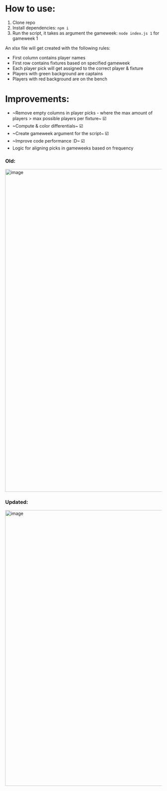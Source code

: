# How to use:
1. Clone repo
2. Install dependencies:
`npm i`
3. Run the script, it takes as argument the gameweek:
`node index.js 1` for gameweek 1

An xlsx file will get created with the following rules:
- First column contains player names
- First row contains fixtures based on specified gameweek
- Each player pick will get assigned to the correct player & fixture
- Players with green background are captains
- Players with red background are on the bench


# Improvements:
- ~Remove empty columns in player picks - where the max amount of players > max possible players per fixture~ ☑️
- ~Compute & color differentials~ ☑️
- ~Create gameweek argument for the script~ ☑️
- ~Improve code performance :D~ ☑️
- Logic for aligning picks in gameweeks based on frequency

### Old:
<img width="1036" alt="image" src="https://user-images.githubusercontent.com/24357659/209521843-b2434a49-160d-4901-a7b9-e655fd520048.png">

### Updated:
<img width="885" alt="image" src="https://user-images.githubusercontent.com/24357659/210437286-47b1c3fa-097f-4be8-a3e6-e399291b342e.png">

